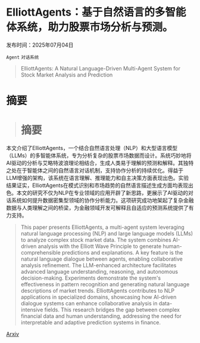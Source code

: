 # ElliottAgents：基于自然语言的多智能体系统，助力股票市场分析与预测。

发布时间：2025年07月04日

`Agent` `对话系统`

> ElliottAgents: A Natural Language-Driven Multi-Agent System for Stock Market Analysis and Prediction

# 摘要

> # 摘要
本文介绍了ElliottAgents，一个结合自然语言处理（NLP）和大型语言模型（LLMs）的多智能体系统，专为分析复杂的股票市场数据而设计。系统巧妙地将AI驱动的分析与艾略特波浪理论相结合，生成人类易于理解的预测和解释。其独特之处在于智能体之间的自然语言对话机制，支持协作分析的持续优化。得益于LLM增强的架构，该系统在语言理解、推理能力和自主决策方面表现出色。实验结果证实，ElliottAgents在模式识别和市场趋势的自然语言描述生成方面均表现出色。本文的研究不仅为NLP在专业领域的应用开辟了新思路，更展示了AI驱动的对话系统如何提升数据密集型领域的协作分析能力。这项研究成功地架起了复杂金融数据与人类理解之间的桥梁，为金融领域开发可解释且自适应的预测系统提供了有力支持。

> This paper presents ElliottAgents, a multi-agent system leveraging natural language processing (NLP) and large language models (LLMs) to analyze complex stock market data. The system combines AI-driven analysis with the Elliott Wave Principle to generate human-comprehensible predictions and explanations. A key feature is the natural language dialogue between agents, enabling collaborative analysis refinement. The LLM-enhanced architecture facilitates advanced language understanding, reasoning, and autonomous decision-making. Experiments demonstrate the system's effectiveness in pattern recognition and generating natural language descriptions of market trends. ElliottAgents contributes to NLP applications in specialized domains, showcasing how AI-driven dialogue systems can enhance collaborative analysis in data-intensive fields. This research bridges the gap between complex financial data and human understanding, addressing the need for interpretable and adaptive prediction systems in finance.

[Arxiv](https://arxiv.org/abs/2507.03435)